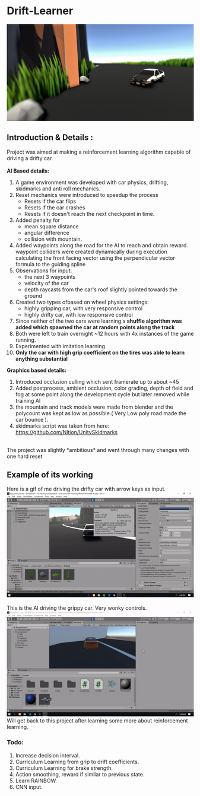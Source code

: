 # Drift-Learner
<img src="https://github.com/Manjunatha-b/Drift-Learner/blob/master/Still.jpeg" width="800">

## Introduction & Details :
Project was aimed at making a reinforcement learning algorithm capable of driving a drifty car.<br/><br/>
**AI Based details:**
1. A game environment was developed with car physics, drifting, skidmarks and anti roll mechanics.
1. Reset mechanics were introduced to speedup the process 
    * Resets if the car flips
    * Resets if the car crashes
    * Resets if it doesn't reach the next checkpoint in time.
1. Added penalty for 
    * mean square distance
    * angular difference 
    * collision with mountain.
1. Added waypoints along the road for the AI to reach and obtain reward. waypoint colliders were created dynamically during execution calculating the front facing vector using the perpendicular vector formula to the guiding spline<br/>
1. Observations for input: 
      * the next 3 waypoints
      * velocity of the car 
      * depth raycasts from the car's roof slightly pointed towards the ground
1. Created two types ofbased on wheel physics settings:
      * highly gripping car, with very responsive control
      * highly drifty car, with low responsive control
1. Since neither of the two cars were learning a **shuffle algorithm was added which spawned the car at random points along the track**
1. Both were left to train overnight ~12 hours with 4x instances of the game running.
1. Experimented with imitation learning
1. **Only the car with high grip coefficient on the tires was able to learn anything substantial**

**Graphics based details:**
1. Introduced occlusion culling which sent framerate up to about ~45
1. Added postprocess, ambient occlusion, color grading, depth of field and fog at some point along the development cycle but later removed while training AI
1. the mountain and track models were made from blender and the polycount was kept as low as possible.( Very Low poly road made the car bounce ).
1. skidmarks script was taken from here: <ahref>https://github.com/Nition/UnitySkidmarks</ahref>


<br/>
The project was slightly *ambitious* and went through many changes with one hard reset<br/>


## Example of its working 
Here is a gif of me driving the drifty car with arrow keys as input.<br/>
<img src="https://github.com/Manjunatha-b/Drift-Learner/blob/master/simple car driving.gif" width="800">
<br/><br/>
This is the AI driving the grippy car. Very wonky controls.<br/>
<img src="https://github.com/Manjunatha-b/Drift-Learner/blob/master/Aidriving.gif" width="800">
<br/>
Will get back to this project after learning some more about reinforcement learning.

### Todo:
1. Increase decision interval.
1. Curriculum Learning from grip to drift coefficients.
1. Curriculum Learning for brake strength.
1. Action smoothing, reward if similar to previous state.
1. Learn RAINBOW.
1. CNN input.
